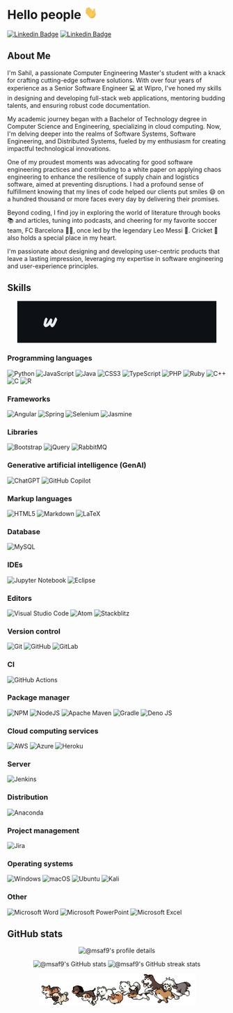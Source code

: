 # Hello people <img src="resources/wave-hand.gif" width="30px" height="30px" />

<!-- **msaf9/msaf9** is a ✨ _special_ ✨ repository because its `README.md` (this file) appears on your GitHub profile. -->

<!-- LinkedIn and Gmail badges -->

[![Linkedin Badge](https://img.shields.io/badge/-msafarookhi-blue?style=flat-square&logo=Linkedin&logoColor=white&link=https://www.linkedin.com/in/msafarookhi/)](https://www.linkedin.com/in/msafarookhi/) [![Linkedin Badge](https://img.shields.io/badge/-Gmail-red?style=flat-square&logo=Gmail&logoColor=white&link=mailto:msafarookhi@gmail.com)](mailto:msafarookhi@gmail.com)

## About Me

<!-- Introduction about myself -->

I'm Sahil, a passionate Computer Engineering Master's student with a knack for crafting cutting-edge software solutions. With over four years of experience as a Senior Software Engineer :computer: at Wipro, I've honed my skills in designing and developing full-stack web applications, mentoring budding talents, and ensuring robust code documentation.

<!-- Academic background -->

My academic journey began with a Bachelor of Technology degree in Computer Science and Engineering, specializing in cloud computing. Now, I'm delving deeper into the realms of Software Systems, Software Engineering, and Distributed Systems, fueled by my enthusiasm for creating impactful technological innovations.

<!-- Achievements -->

One of my proudest moments was advocating for good software engineering practices and contributing to a white paper on applying chaos engineering to enhance the resilience of supply chain and logistics software, aimed at preventing disruptions. I had a profound sense of fulfillment knowing that my lines of code helped our clients put smiles :smile: on a hundred thousand or more faces every day by delivering their promises.

<!-- Hobbies -->

Beyond coding, I find joy in exploring the world of literature through books :books: and articles, tuning into podcasts, and cheering for my favorite soccer team, FC Barcelona :large_blue_circle::red_circle:, once led by the legendary Leo Messi :goat:. Cricket :cricket_game: also holds a special place in my heart.

<!-- Passion -->

I'm passionate about designing and developing user-centric products that leave a lasting impression, leveraging my expertise in software engineering and user-experience principles.

## Skills

<!-- Animated GIF displaying interests -->

<!-- This <picture> element dynamically serves different GIFs based on the user's preferred color scheme. 
- If the user's system preference is set to "dark mode," the "resources/interests-dark.gif" will be displayed.
- If the preference is "light mode," the "resources/interests-light.gif" will be displayed.
- The <img> element acts as a fallback, displaying the "dark" version by default if no preference is detected. -->

<p align="center">
<picture>
    <source media="(prefers-color-scheme: dark)" srcset="resources/interests-dark.gif">
    <source media="(prefers-color-scheme: light)" srcset="resources/interests-light.gif">
    <img alt="@msaf9's Interests" src="resources/interests-dark.gif">
  </picture>
</p>

### Programming languages

<!-- Badges for programming languages -->

![Python](https://img.shields.io/badge/python-3670A0?style=for-the-badge&logo=python&logoColor=ffdd54) ![JavaScript](https://img.shields.io/badge/javascript-%23323330.svg?style=for-the-badge&logo=javascript&logoColor=%23F7DF1E) ![Java](https://img.shields.io/badge/java-%23ED8B00.svg?style=for-the-badge&logo=openjdk&logoColor=white) ![CSS3](https://img.shields.io/badge/css3-%231572B6.svg?style=for-the-badge&logo=css3&logoColor=white) ![TypeScript](https://img.shields.io/badge/typescript-%23007ACC.svg?style=for-the-badge&logo=typescript&logoColor=white) ![PHP](https://img.shields.io/badge/php-%23777BB4.svg?style=for-the-badge&logo=php&logoColor=white) ![Ruby](https://img.shields.io/badge/ruby-%23CC342D.svg?style=for-the-badge&logo=ruby&logoColor=white) ![C++](https://img.shields.io/badge/c++-%2300599C.svg?style=for-the-badge&logo=c%2B%2B&logoColor=white) ![C](https://img.shields.io/badge/c-%2300599C.svg?style=for-the-badge&logo=c&logoColor=white) ![R](https://img.shields.io/badge/r-%23276DC3.svg?style=for-the-badge&logo=r&logoColor=white)

### Frameworks

<!-- Badges for frameworks -->

![Angular](https://img.shields.io/badge/angular-%23DD0031.svg?style=for-the-badge&logo=angular&logoColor=white) ![Spring](https://img.shields.io/badge/spring-%236DB33F.svg?style=for-the-badge&logo=spring&logoColor=white) ![Selenium](https://img.shields.io/badge/-selenium-%43B02A?style=for-the-badge&logo=selenium&logoColor=white) ![Jasmine](https://img.shields.io/badge/jasmine-%238A4182.svg?style=for-the-badge&logo=jasmine&logoColor=white)

### Libraries

<!-- Badges for additional libraries -->

![Bootstrap](https://img.shields.io/badge/bootstrap-%238511FA.svg?style=for-the-badge&logo=bootstrap&logoColor=white) ![jQuery](https://img.shields.io/badge/jquery-%230769AD.svg?style=for-the-badge&logo=jquery&logoColor=white) ![RabbitMQ](https://img.shields.io/badge/Rabbitmq-FF6600?style=for-the-badge&logo=rabbitmq&logoColor=white)

### Generative artificial intelligence (GenAI)

<!-- Badges for generative artificial intelligence -->

![ChatGPT](https://img.shields.io/badge/ChatGPT-74aa9c?style=for-the-badge&logo=openai&logoColor=white) ![GitHub Copilot](https://img.shields.io/badge/github%20copilot-000000?style=for-the-badge&logo=githubcopilot&logoColor=white)

### Markup languages

<!-- Badges for markup languages -->

![HTML5](https://img.shields.io/badge/html5-%23E34F26.svg?style=for-the-badge&logo=html5&logoColor=white) ![Markdown](https://img.shields.io/badge/markdown-%23000000.svg?style=for-the-badge&logo=markdown&logoColor=white) ![LaTeX](https://img.shields.io/badge/latex-%23008080.svg?style=for-the-badge&logo=latex&logoColor=white)


### Database

<!-- Badges for databases -->

![MySQL](https://img.shields.io/badge/mysql-4479A1.svg?style=for-the-badge&logo=mysql&logoColor=white)

### IDEs

<!-- Badges for IDEs -->

![Jupyter Notebook](https://img.shields.io/badge/jupyter-%23FA0F00.svg?style=for-the-badge&logo=jupyter&logoColor=white) ![Eclipse](https://img.shields.io/badge/Eclipse-FE7A16.svg?style=for-the-badge&logo=Eclipse&logoColor=white)

### Editors

<!-- Badges for editors -->

![Visual Studio Code](https://img.shields.io/badge/Visual%20Studio%20Code-0078d7.svg?style=for-the-badge&logo=visual-studio-code&logoColor=white) ![Atom](https://img.shields.io/badge/Atom-%2366595C.svg?style=for-the-badge&logo=atom&logoColor=white) ![Stackblitz](https://img.shields.io/badge/Stackblitz-fff?style=for-the-badge&logo=Stackblitz&logoColor=1389FD)

### Version control

<!-- Badges for version control -->

![Git](https://img.shields.io/badge/git-%23F05033.svg?style=for-the-badge&logo=git&logoColor=white) ![GitHub](https://img.shields.io/badge/github-%23121011.svg?style=for-the-badge&logo=github&logoColor=white) ![GitLab](https://img.shields.io/badge/gitlab-%23181717.svg?style=for-the-badge&logo=gitlab&logoColor=white)

### CI

<!-- Badges for CI -->

![GitHub Actions](https://img.shields.io/badge/github%20actions-%232671E5.svg?style=for-the-badge&logo=githubactions&logoColor=white)

### Package manager

<!-- Badges for package managers -->

![NPM](https://img.shields.io/badge/NPM-%23CB3837.svg?style=for-the-badge&logo=npm&logoColor=white) ![NodeJS](https://img.shields.io/badge/node.js-6DA55F?style=for-the-badge&logo=node.js&logoColor=white) ![Apache Maven](https://img.shields.io/badge/Apache%20Maven-C71A36?style=for-the-badge&logo=Apache%20Maven&logoColor=white) ![Gradle](https://img.shields.io/badge/Gradle-02303A.svg?style=for-the-badge&logo=Gradle&logoColor=white) ![Deno JS](https://img.shields.io/badge/deno%20js-000000?style=for-the-badge&logo=deno&logoColor=white)

### Cloud computing services

<!-- Badges for cloud computing services -->

![AWS](https://img.shields.io/badge/AWS-%23FF9900.svg?style=for-the-badge&logo=amazon-aws&logoColor=white) ![Azure](https://img.shields.io/badge/azure-%230072C6.svg?style=for-the-badge&logo=microsoftazure&logoColor=white) ![Heroku](https://img.shields.io/badge/heroku-%23430098.svg?style=for-the-badge&logo=heroku&logoColor=white)

### Server

<!-- Badges for servers -->

![Jenkins](https://img.shields.io/badge/jenkins-%232C5263.svg?style=for-the-badge&logo=jenkins&logoColor=white)

### Distribution

<!-- Badges for distribution -->

![Anaconda](https://img.shields.io/badge/Anaconda-%2344A833.svg?style=for-the-badge&logo=anaconda&logoColor=white)

### Project management

<!-- Badges for project management -->

![Jira](https://img.shields.io/badge/jira-%230A0FFF.svg?style=for-the-badge&logo=jira&logoColor=white)

### Operating systems

<!-- Badges for operating systems -->

![Windows](https://img.shields.io/badge/Windows-0078D6?style=for-the-badge&logo=windows&logoColor=white) ![macOS](https://img.shields.io/badge/mac%20os-000000?style=for-the-badge&logo=macos&logoColor=F0F0F0) ![Ubuntu](https://img.shields.io/badge/Ubuntu-E95420?style=for-the-badge&logo=ubuntu&logoColor=white) ![Kali](https://img.shields.io/badge/Kali-268BEE?style=for-the-badge&logo=kalilinux&logoColor=white)

### Other

<!-- Badges for other tools -->

![Microsoft Word](https://img.shields.io/badge/Microsoft_Word-2B579A?style=for-the-badge&logo=microsoft-word&logoColor=white) ![Microsoft PowerPoint](https://img.shields.io/badge/Microsoft_PowerPoint-B7472A?style=for-the-badge&logo=microsoft-powerpoint&logoColor=white) ![Microsoft Excel](https://img.shields.io/badge/Microsoft_Excel-217346?style=for-the-badge&logo=microsoft-excel&logoColor=white)

<!-- Stats -->

## GitHub stats

<!-- Display GitHub profile details, stats, and streak -->

<p align="center">
  <picture>
    <source media="(prefers-color-scheme: dark)" srcset="https://github-profile-summary-cards.vercel.app/api/cards/profile-details?username=msaf9&theme=github_dark&hide_border=true">
    <source media="(prefers-color-scheme: light)" srcset="https://github-profile-summary-cards.vercel.app/api/cards/profile-details?username=msaf9&hide_border=true">
    <img alt="@msaf9's profile details" src="https://github-profile-summary-cards.vercel.app/api/cards/profile-details?username=msaf9&theme=github_dark&hide_border=true">
  </picture>
</p>

<p align="center">
  <picture>
    <source width="49.5%" media="(prefers-color-scheme: dark)" srcset="https://github-readme-stats.vercel.app/api?username=msaf9&show_icons=true&hide_border=true&theme=github_dark">
    <source width="49.5%" media="(prefers-color-scheme: light)" srcset="https://github-readme-stats.vercel.app/api?username=msaf9&show_icons=true&hide_border=true&theme=github_light">
    <img alt="@msaf9's GitHub stats" src="https://github-readme-stats.vercel.app/api?username=msaf9&show_icons=true&hide_border=true&theme=github_dark">
  </picture>
  <picture>
    <source width="49.5%" media="(prefers-color-scheme: dark)" srcset="https://github-readme-streak-stats-eight.vercel.app/?user=msaf9&theme=github_dark_blue&hide_border=true">
    <source width="49.5%" media="(prefers-color-scheme: light)" srcset="https://github-readme-streak-stats-eight.vercel.app/?user=msaf9&theme=github_light_blue&hide_border=true">
    <img alt="@msaf9's GitHub streak stats" src="https://streak-stats.demolab.com/?user=msaf9&theme=github_dark_blue&hide_border=true">
  </picture>
</p>

<p align="center">
<img src="resources/dog-cute.gif" />
</p>
